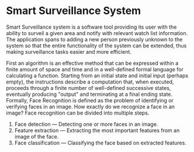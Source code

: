 # Smart Surveillance System

Smart Surveillance system is a software tool providing its user with the ability to surveil a given area and notify with relevant watch list information. The application spans to adding a new person previously unknown to the system so that the entire functionality of the system can be extended, thus making surveillance tasks easier and more efficient.

First an algorithm is an effective method that can be expressed within a finite amount of space and time and in a well-defined formal language for calculating a function. Starting from an initial state and initial input (perhaps empty), the instructions describe a computation that, when executed, proceeds through a finite number of well-defined successive states, eventually producing "output" and terminating at a final ending state. Formally, Face Recognition is defined as the problem of identifying or verifying faces in an image. How exactly do we recognize a face in an image?
Face recognition can be divided into multiple steps.
  1. Face detection — Detecting one or more faces in an image.
  2. Feature extraction — Extracting the most important features from an image of the face.
  3. Face classification — Classifying the face based on extracted features.

